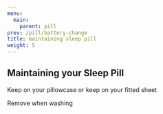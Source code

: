 ```yaml
---
menu:
  main:
    parent: pill
prev: /pill/battery-change
title: maintaining sleep pill
weight: 5
---
```


## Maintaining your Sleep Pill


Keep on your pillowcase or keep on your fitted sheet

Remove when washing
